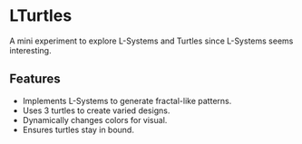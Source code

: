 # LTurtles

A mini experiment to explore L-Systems and Turtles since L-Systems seems interesting.

## Features
- Implements L-Systems to generate fractal-like patterns.
- Uses 3 turtles to create varied designs.
- Dynamically changes colors for visual.
- Ensures turtles stay in bound. 
